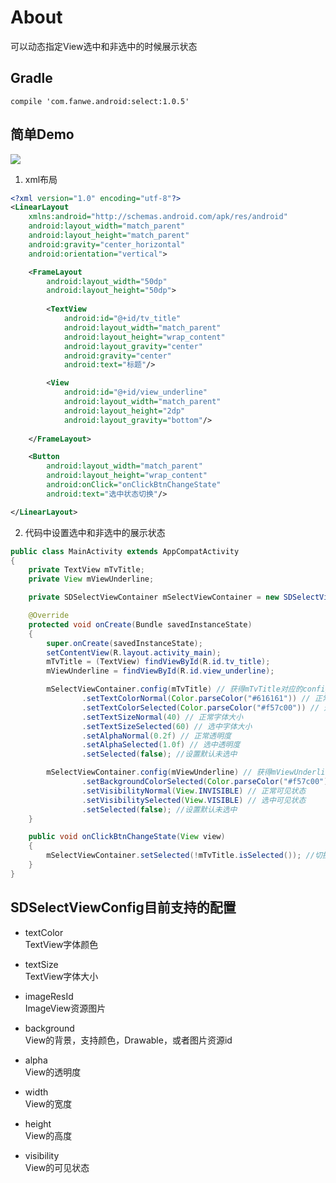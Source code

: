 # About
可以动态指定View选中和非选中的时候展示状态

## Gradle
`compile 'com.fanwe.android:select:1.0.5'`

## 简单Demo
![](http://thumbsnap.com/i/Usz4FkxC.gif?0825)<br>

1. xml布局
```xml
<?xml version="1.0" encoding="utf-8"?>
<LinearLayout
    xmlns:android="http://schemas.android.com/apk/res/android"
    android:layout_width="match_parent"
    android:layout_height="match_parent"
    android:gravity="center_horizontal"
    android:orientation="vertical">

    <FrameLayout
        android:layout_width="50dp"
        android:layout_height="50dp">
        
        <TextView
            android:id="@+id/tv_title"
            android:layout_width="match_parent"
            android:layout_height="wrap_content"
            android:layout_gravity="center"
            android:gravity="center"
            android:text="标题"/>

        <View
            android:id="@+id/view_underline"
            android:layout_width="match_parent"
            android:layout_height="2dp"
            android:layout_gravity="bottom"/>
            
    </FrameLayout>

    <Button
        android:layout_width="match_parent"
        android:layout_height="wrap_content"
        android:onClick="onClickBtnChangeState"
        android:text="选中状态切换"/>

</LinearLayout>
```
2. 代码中设置选中和非选中的展示状态
```java
public class MainActivity extends AppCompatActivity
{
    private TextView mTvTitle;
    private View mViewUnderline;

    private SDSelectViewContainer mSelectViewContainer = new SDSelectViewContainer();

    @Override
    protected void onCreate(Bundle savedInstanceState)
    {
        super.onCreate(savedInstanceState);
        setContentView(R.layout.activity_main);
        mTvTitle = (TextView) findViewById(R.id.tv_title);
        mViewUnderline = findViewById(R.id.view_underline);

        mSelectViewContainer.config(mTvTitle) // 获得mTvTitle对应的config
                .setTextColorNormal(Color.parseColor("#616161")) // 正常字体颜色
                .setTextColorSelected(Color.parseColor("#f57c00")) // 选中字体颜色
                .setTextSizeNormal(40) // 正常字体大小
                .setTextSizeSelected(60) // 选中字体大小
                .setAlphaNormal(0.2f) // 正常透明度
                .setAlphaSelected(1.0f) // 选中透明度
                .setSelected(false); //设置默认未选中

        mSelectViewContainer.config(mViewUnderline) // 获得mViewUnderline对应的config
                .setBackgroundColorSelected(Color.parseColor("#f57c00")) // 选中背景颜色
                .setVisibilityNormal(View.INVISIBLE) // 正常可见状态
                .setVisibilitySelected(View.VISIBLE) // 选中可见状态
                .setSelected(false); //设置默认未选中
    }

    public void onClickBtnChangeState(View view)
    {
        mSelectViewContainer.setSelected(!mTvTitle.isSelected()); //切换容器中所有View的选中状态
    }
}
```
## SDSelectViewConfig目前支持的配置
* textColor       
TextView字体颜色

* textSize        
TextView字体大小

* imageResId      
ImageView资源图片

* background      
View的背景，支持颜色，Drawable，或者图片资源id

* alpha           
View的透明度

* width           
View的宽度

* height          
View的高度

* visibility      
View的可见状态
